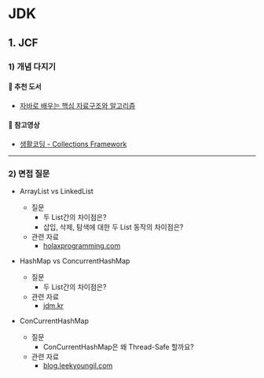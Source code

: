 # JDK

## 1. JCF

### 1) 개념 다지기

#### 📖 추천 도서

- [자바로 배우는 핵심 자료구조와 알고리즘](http://www.hanbit.co.kr/store/books/look.php?p_code=B1619666323)

#### 🎥 참고영상

- [생활코딩 - Collections Framework](https://www.opentutorials.org/course/1223/6446)

---

### 2) 면접 질문

- ArrayList vs LinkedList
    - 질문
        - 두 List간의 차이점은?
        - 삽입, 삭제, 탐색에 대한 두 List 동작의 차이점은?
    - 관련 자료
        - [holaxprogramming.com](https://www.holaxprogramming.com/2014/02/12/java-list-interface/)
        
- HashMap vs ConcurrentHashMap
    - 질문
        - 두 List간의 차이점은?
    - 관련 자료
        - [jdm.kr](https://jdm.kr/blog/197)

- ConCurrentHashMap
    - 질문
        - ConCurrentHashMap은 왜 Thread-Safe 할까요?
    - 관련 자료
        - [blog.leekyoungil.com](http://blog.leekyoungil.com/?p=159)                        
